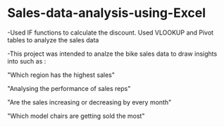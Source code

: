 # Sales-data-analysis-using-Excel
-Used IF functions to calculate the discount. Used VLOOKUP and Pivot tables to analyze the sales data

-This project was intended to analze the bike sales data to draw insights into such as : 

"Which region has the highest sales"

"Analysing the performance of sales reps"

"Are the sales increasing or decreasing by every month"

"Which model chairs are getting sold the most"
